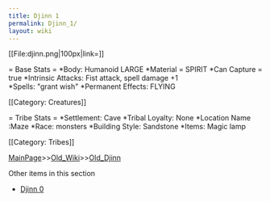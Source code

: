 ```yaml
---
title: Djinn 1
permalink: Djinn_1/
layout: wiki
---
```

[[File:djinn.png|100px|link=]]

= Base Stats =
*Body: Humanoid LARGE
*Material = SPIRIT
*Can Capture = true
*Intrinsic Attacks: Fist attack, spell damage +1    
*Spells:  &quot;grant wish&quot; 
*Permanent Effects: FLYING

[[Category: Creatures]]

= Tribe Stats =
*Settlement: Cave
*Tribal Loyalty: None
*Location Name :Maze 
*Race: monsters 
*Building Style: Sandstone
*Items: Magic lamp

[[Category: Tribes]]

[MainPage](/keeperrl_wiki/ "wikilink")>>[Old_Wiki](/keeperrl_wiki/Old_Wiki "wikilink")>>[Old_Djinn](/keeperrl_wiki/Old_Djinn "wikilink")

Other items in this section
-    [Djinn 0](/keeperrl_wiki/Djinn_0 "wikilink")

